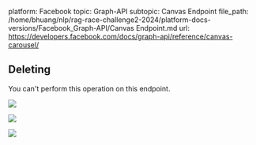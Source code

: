platform: Facebook
topic: Graph-API
subtopic: Canvas Endpoint
file_path: /home/bhuang/nlp/rag-race-challenge2-2024/platform-docs-versions/Facebook_Graph-API/Canvas Endpoint.md
url: https://developers.facebook.com/docs/graph-api/reference/canvas-carousel/

## Deleting

You can't perform this operation on this endpoint.

![](https://www.facebook.com/tr?id=675141479195042&ev=PageView&noscript=1)

![](https://www.facebook.com/tr?id=574561515946252&ev=PageView&noscript=1)

![](https://www.facebook.com/tr?id=1754628768090156&ev=PageView&noscript=1)